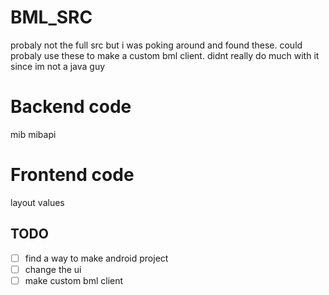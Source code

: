 # BML_SRC
probaly not the full src but i was poking around and found these. could probaly use these to make a custom bml client. didnt really do much with it since im not a java guy

# Backend code
mib
mibapi

# Frontend code
layout
values

## TODO
- [ ] find a way to make android project
- [ ] change the ui
- [ ] make custom bml client 

